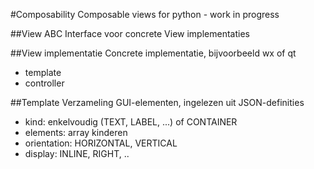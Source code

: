 #Composability
Composable views for python - work in progress

##View ABC
Interface voor concrete View implementaties

##View implementatie
Concrete implementatie, bijvoorbeeld wx of qt
- template
- controller

##Template
Verzameling GUI-elementen, ingelezen uit JSON-definities
- kind: enkelvoudig (TEXT, LABEL, ...) of CONTAINER
- elements: array kinderen
- orientation: HORIZONTAL, VERTICAL
- display: INLINE, RIGHT, ..

